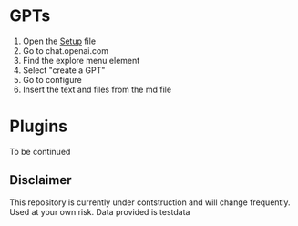 

# GPTs
  1. Open the [Setup](https://github.com/PxTools/lab_gpt/blob/main/GPT/Setup.md) file
  2. Go to chat.openai.com
  3. Find the explore menu element
  4. Select "create a GPT"
  5. Go to configure
  6. Insert the text and files from the md file

# Plugins
  To be continued

## Disclaimer

This repository is currently under contstruction and will change frequently. 
Used at your own risk. Data provided is testdata


